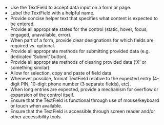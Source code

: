 - Use the TextField to accept data input on a form or page.
- Label the TextField with a helpful name.
- Provide concise helper text that specifies what content is expected to be entered.
- Provide all appropriate states for the control (static, hover, focus, engaged, unavailable, error).
- When part of a form, provide clear designations for which fields are required vs. optional.
- Provide all appropriate methods for submitting provided data (e.g. dedicated ‘Submit’ button).
- Provide all appropriate methods of clearing provided data (‘X’ or something similar).
- Allow for selection, copy and paste of field data.
- Whenever possible, format TextField relative to the expected entry (4-digit PIN, 10-digit phone number (3 separate fields), etc).
- When long entries are expected, provide a mechanism for overflow or expansion of the control itself.
- Ensure that the TextField is functional through use of mouse/keyboard or touch when available.
- Ensure that the TextField is accessible through screen reader and/or other accessibility tools.
